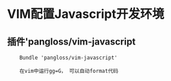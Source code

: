 # VIM配置Javascript开发环境

## 插件'pangloss/vim-javascript

        Bundle 'pangloss/vim-javascript'
        
        在vim中运行gg=G， 可以自动format代码
        

